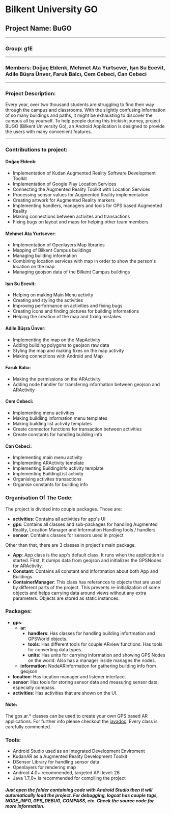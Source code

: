 # Bilkent University GO

## Project Name: BuGO

---

### Group: g1E

---

### Members: Doğaç Eldenk, Mehmet Ata Yurtsever, Işın Su Ecevit, Adile Büşra Ünver, Faruk Balcı, Cem Cebeci, Can Cebeci

***

### Project Description: 

Every year, over two thousand students are struggling to find their way through the campus and classrooms. With the slightly confusing information of so many buildings and paths, it might be exhausting to discover the campus all by yourself. To help people during this trickish journey, project BUGO (Bilkent University Go), an Android Application is designed to provide the users with many convenient features.

----

### Contributions to project:

#### Doğaç Eldenk:
    
* Implementation of Kudan Augmented Reality Software Development Toolkit
* Implementation of Google Play Location Services
* Connecting the Augmented Reality Toolkit with Location Services
* Processing sensor values for Augmented Reality implementation
* Creating artwork for Augmented Reality markers
* Implementing handlers, managers and tools for GPS based Augmented Reality
* Making connections between activites and transactions
* Fixing bugs on layout and maps for helping other team members

#### Mehmet Ata Yurtsever:
* Implementation of Openlayers Map libraries
* Mapping of Bilkent Campus buildings
* Managing building information
* Combining location services with map in order to show the person's location on the map
* Managing geojson data of the Bilkent Campus buildings

#### Işın Su Ecevit:
* Helping on making Main Menu activity
* Creating and styling the activities
* Improving performance on activities and fixing bugs
* Creating icons and finding pictures for building informations
* Helping the creation of the map and fixing mistakes.

#### Adile Büşra Ünver:
* Implementing the map on the MapActivity
* Adding building polygons to geojson raw data
* Styling the map and making fixes on the map activity
* Making connections with Android and Map

#### Faruk Balcı:
* Making the permissions on the ARActivity
* Adding node handler for transfering information between geojson and ARActivity

#### Cem Cebeci:
* Implementing menu activities
* Making buildling information menu templates
* Making building list activity templates
* Create connector functions for transaction between activities
* Create constants for handling building info

#### Can Cebeci:
* Implementing main menu activity
* Implementing ARActivity template
* Implementing BuildingInfo activity template
* Implementing BuildingList activity
* Organising activites transactions
* Organise constants for building info

  
### Organisation Of The Code: 

The project is divided into couple packages. Those are:

+ <b>activities</b>: Contains all activities for app's UI
+ <b>gps</b>: Contains all classes and sub-packages for handling Augmented Reality, Location Manager and Information Handling tools / handlers
+ <b>sensor</b>: Contains classes for sensors used in project

Other than that, there are 3 classes in project's main package. 

- <b>App</b>: App class is the app's default class. It runs when the application is started. First, It dumps data from geojson and initializes the GPSNodes for ARActivity.
- <b>Constant</b>: Contains all constant and infortmation about both App and Buildings
- <b>ContainerManager</b>: This class has referances to objects that are used by different parts of the project. This prevents re-initialization of some objects and helps carrying data around views without any extra parameters. Objects are stored as static instances.

### Packages:
- <b>gps</b>:
    - <b>ar</b>: 
        - <b>handlers</b>: Has classes for handling building infortmation and GPSWorld objects.
        - <b>tools</b>: Has different tools for couple ARview functions. Has tools for converting data types.
        - <b>units</b>: Has units for carrying information and showing GPS Nodes on the world. Also has a manager inside manages the nodes.
    - <b>information</b>: NodeARInformation for gathering building info from geojson
- <b>location</b>: Has location manager and listener interface.
- <b>sensor</b>: Has tools for storing sensor data and measuring sensor data, especially compass.
- <b>activities</b>: Has activities that are shown on the UI.
                
#### Note:

The gps.ar.* classes can be used to create your own GPS based AR applications. For further info please checkout the [javadoc](./docs). Every class is carefully commented.

### Tools:
* Android Studio used as an Integrated Development Enviroment
* KudanAR as a Augmented Reality Development Toolkit
* DSensor Library for handling sensor data
* Openlayers for rendering map
* Android 4.0+ recommended, targeted API level: 26
* Java 1.7_0+ is recommended for compiling the project

##### Just open the folder containing code with Android Studio then it will automatically load the project. For debugging, logcat has couple tags, NODE_INFO, GPS_DEBUG, COMPASS, etc. Check the source code for more information.

